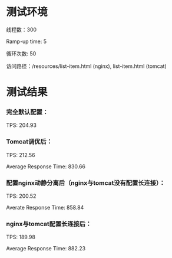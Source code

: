 # 测试环境

线程数：300

Ramp-up time: 5

循环次数: 50

访问路径：/resources/list-item.html (nginx), list-item.html (tomcat)

# 测试结果

### 完全默认配置：
TPS: 204.93

### Tomcat调优后：

TPS: 212.56

Average Response Time: 830.66

### 配置nginx动静分离后（nginx与tomcat没有配置长连接）：

TPS: 200.52

Averate Response Time: 858.84

### nginx与tomcat配置长连接后：

TPS: 189.98

Average Response Time: 882.23